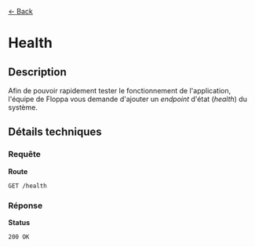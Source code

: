 [← Back](../README.md)

# Health

## Description

Afin de pouvoir rapidement tester le fonctionnement de l'application, l'équipe de Floppa vous demande d'ajouter un *endpoint* d'état (*health*) du système.

## Détails techniques

### Requête

**Route**

`GET /health`

### Réponse

**Status**

`200 OK`
